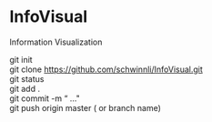 InfoVisual
==========

Information Visualization


git init <br />
git clone https://github.com/schwinnli/InfoVisual.git <br />
git status <br />
git add . <br />
git commit -m “ …" <br />
git push origin master ( or branch name) <br />
